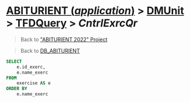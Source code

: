 # [ABITURIENT (*application*)](../../app_abiturient_2022.md) > [DMUnit](../DMUnit.md) > [TFDQuery](TDFQuery.md) > *CntrlExrcQr*

> Back to ["ABITURIENT 2022" Project](/README.md)

> Back to [DB_ABITURIENT](../../../db/db_abiturient_2022.md)

```sql
SELECT
    e.id_exerc,
    e.name_exerc
FROM
    exercise AS e
ORDER BY
    e.name_exerc
```